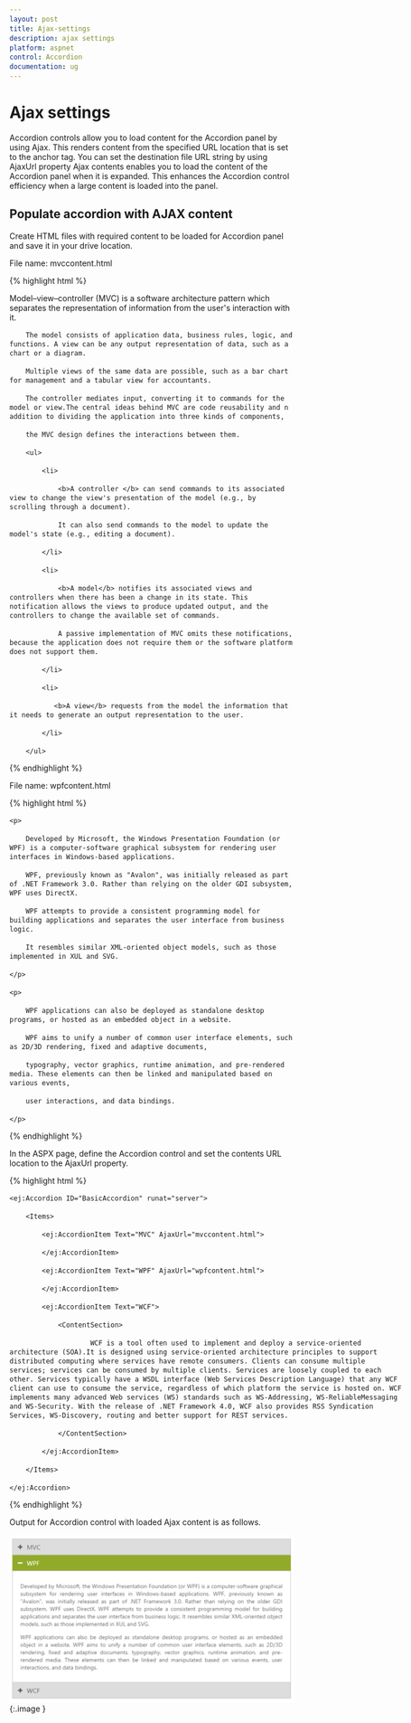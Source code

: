 ```yaml
---
layout: post
title: Ajax-settings
description: ajax settings
platform: aspnet
control: Accordion 
documentation: ug
---
```


# Ajax settings

Accordion controls allow you to load content for the Accordion panel by using Ajax. This renders content from the specified URL location that is set to the anchor tag. You can set the destination file URL string by using AjaxUrl property Ajax contents enables you to load the content of the Accordion panel when it is expanded. This enhances the Accordion control efficiency when a large content is loaded into the panel.

## Populate accordion with AJAX content

Create HTML files with required content to be loaded for Accordion panel and save it in your drive location. 

File name: mvccontent.html

{% highlight html %}

   <p>Model–view–controller (MVC) is a software architecture pattern which separates the representation of information from the user's interaction with it.

        The model consists of application data, business rules, logic, and functions. A view can be any output representation of data, such as a chart or a diagram. 

        Multiple views of the same data are possible, such as a bar chart for management and a tabular view for accountants. 

        The controller mediates input, converting it to commands for the model or view.The central ideas behind MVC are code reusability and n addition to dividing the application into three kinds of components, 

        the MVC design defines the interactions between them.

        <ul>

            <li>

                <b>A controller </b> can send commands to its associated view to change the view's presentation of the model (e.g., by scrolling through a document). 

                It can also send commands to the model to update the model's state (e.g., editing a document).

            </li>

            <li>

                <b>A model</b> notifies its associated views and controllers when there has been a change in its state. This notification allows the views to produce updated output, and the controllers to change the available set of commands. 

                A passive implementation of MVC omits these notifications, because the application does not require them or the software platform does not support them.

            </li>

            <li>

               <b>A view</b> requests from the model the information that it needs to generate an output representation to the user.

            </li>

        </ul>

</p>





{% endhighlight %}

File name: wpfcontent.html

{% highlight html %}

    <p>

        Developed by Microsoft, the Windows Presentation Foundation (or WPF) is a computer-software graphical subsystem for rendering user interfaces in Windows-based applications. 

        WPF, previously known as "Avalon", was initially released as part of .NET Framework 3.0. Rather than relying on the older GDI subsystem, WPF uses DirectX. 

        WPF attempts to provide a consistent programming model for building applications and separates the user interface from business logic. 

        It resembles similar XML-oriented object models, such as those implemented in XUL and SVG.

    </p>

    <p>

        WPF applications can also be deployed as standalone desktop programs, or hosted as an embedded object in a website. 

        WPF aims to unify a number of common user interface elements, such as 2D/3D rendering, fixed and adaptive documents, 

        typography, vector graphics, runtime animation, and pre-rendered media. These elements can then be linked and manipulated based on various events, 

        user interactions, and data bindings.

    </p>





{% endhighlight %}



In the ASPX page, define the Accordion control and set the contents URL location to the AjaxUrl property.

{% highlight html %}



<div style="width: 700px;">

    <ej:Accordion ID="BasicAccordion" runat="server">

        <Items>

            <ej:AccordionItem Text="MVC" AjaxUrl="mvccontent.html">

            </ej:AccordionItem>

            <ej:AccordionItem Text="WPF" AjaxUrl="wpfcontent.html">

            </ej:AccordionItem>

            <ej:AccordionItem Text="WCF">

                <ContentSection>

                        WCF is a tool often used to implement and deploy a service-oriented architecture (SOA).It is designed using service-oriented architecture principles to support distributed computing where services have remote consumers. Clients can consume multiple services; services can be consumed by multiple clients. Services are loosely coupled to each other. Services typically have a WSDL interface (Web Services Description Language) that any WCF client can use to consume the service, regardless of which platform the service is hosted on. WCF implements many advanced Web services (WS) standards such as WS-Addressing, WS-ReliableMessaging and WS-Security. With the release of .NET Framework 4.0, WCF also provides RSS Syndication Services, WS-Discovery, routing and better support for REST services.

                </ContentSection>

            </ej:AccordionItem>

        </Items>

    </ej:Accordion>

</div>



{% endhighlight %}



Output for Accordion control with loaded Ajax content is as follows.

 ![](Ajax-settings_images/Ajax-settings_img1.png) 
{:.image }


